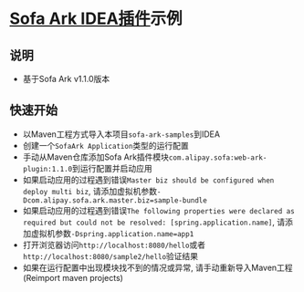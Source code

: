 # [Sofa Ark IDEA插件](https://github.com/ggndnn/sofa-ark-idea-plugin)示例 
## 说明
- 基于Sofa Ark v1.1.0版本

## 快速开始
- 以Maven工程方式导入本项目`sofa-ark-samples`到IDEA
- 创建一个`SofaArk Application`类型的运行配置
- 手动从Maven仓库添加Sofa Ark插件模块`com.alipay.sofa:web-ark-plugin:1.1.0`到运行配置并启动应用
- 如果启动应用的过程遇到错误`Master biz should be configured when deploy multi biz`, 请添加虚拟机参数`-Dcom.alipay.sofa.ark.master.biz=sample-bundle`
- 如果启动应用的过程遇到错误`The following properties were declared as required but could not be resolved: [spring.application.name]`, 请添加虚拟机参数`-Dspring.application.name=app1`
- 打开浏览器访问`http://localhost:8080/hello`或者`http://localhost:8080/sample2/hello`验证结果
- 如果在运行配置中出现模块找不到的情况或异常, 请手动重新导入Maven工程(Reimport maven projects)